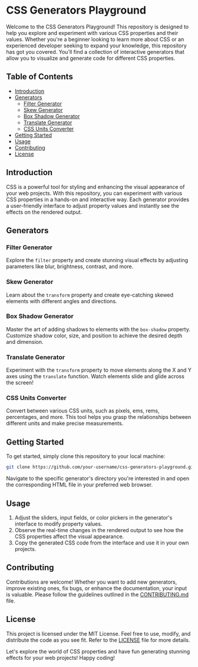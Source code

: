 # CSS Generators Playground

Welcome to the CSS Generators Playground! This repository is designed to help you explore and experiment with various CSS properties and their values. Whether you're a beginner looking to learn more about CSS or an experienced developer seeking to expand your knowledge, this repository has got you covered. You'll find a collection of interactive generators that allow you to visualize and generate code for different CSS properties.

## Table of Contents

- [Introduction](#introduction)
- [Generators](#generators)
  - [Filter Generator](#filter-generator)
  - [Skew Generator](#skew-generator)
  - [Box Shadow Generator](#box-shadow-generator)
  - [Translate Generator](#translate-generator)
  - [CSS Units Converter](#css-units-converter)
- [Getting Started](#getting-started)
- [Usage](#usage)
- [Contributing](#contributing)
- [License](#license)

## Introduction

CSS is a powerful tool for styling and enhancing the visual appearance of your web projects. With this repository, you can experiment with various CSS properties in a hands-on and interactive way. Each generator provides a user-friendly interface to adjust property values and instantly see the effects on the rendered output.

## Generators

### Filter Generator

Explore the `filter` property and create stunning visual effects by adjusting parameters like blur, brightness, contrast, and more.

### Skew Generator

Learn about the `transform` property and create eye-catching skewed elements with different angles and directions.

### Box Shadow Generator

Master the art of adding shadows to elements with the `box-shadow` property. Customize shadow color, size, and position to achieve the desired depth and dimension.

### Translate Generator

Experiment with the `transform` property to move elements along the X and Y axes using the `translate` function. Watch elements slide and glide across the screen!

### CSS Units Converter

Convert between various CSS units, such as pixels, ems, rems, percentages, and more. This tool helps you grasp the relationships between different units and make precise measurements.

## Getting Started

To get started, simply clone this repository to your local machine:

```bash
git clone https://github.com/your-username/css-generators-playground.git
```

Navigate to the specific generator's directory you're interested in and open the corresponding HTML file in your preferred web browser.

## Usage

1. Adjust the sliders, input fields, or color pickers in the generator's interface to modify property values.
2. Observe the real-time changes in the rendered output to see how the CSS properties affect the visual appearance.
3. Copy the generated CSS code from the interface and use it in your own projects.

## Contributing

Contributions are welcome! Whether you want to add new generators, improve existing ones, fix bugs, or enhance the documentation, your input is valuable. Please follow the guidelines outlined in the [CONTRIBUTING.md](CONTRIBUTING.md) file.

## License

This project is licensed under the MIT License. Feel free to use, modify, and distribute the code as you see fit. Refer to the [LICENSE](LICENSE) file for more details.

Let's explore the world of CSS properties and have fun generating stunning effects for your web projects! Happy coding!